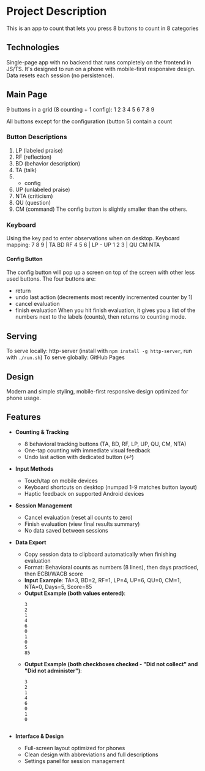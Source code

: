 # Project Description

This is an app to count that lets you press 8 buttons to count in 8 categories

## Technologies
Single-page app with no backend that runs completely on the frontend in JS/TS.
It's designed to run on a phone with mobile-first responsive design.
Data resets each session (no persistence). 

## Main Page
9 buttons in a grid (8 counting + 1 config):
1 2 3
4 5 6
7 8 9

All buttons except for the configuration (button 5) contain a count

### Button Descriptions
1. LP (labeled praise)
2. RF (reflection)
3. BD (behavior description)
4. TA (talk)
5. - config 
6. UP (unlabeled praise)
7. NTA (criticism)
8. QU (question)
9. CM (command)
The config button is slightly smaller than the others.

### Keyboard
Using the key pad to enter observations when on desktop.
Keyboard mapping:
7 8 9 | TA BD RF
4 5 6 | LP -  UP
1 2 3 | QU CM NTA 

#### Config Button
The config button will pop up a screen on top of the screen with other less used buttons. 
The four buttons are:
- return 
- undo last action (decrements most recently incremented counter by 1)
- cancel evaluation
- finish evaluation
When you hit finish evaluation, it gives you a list of the numbers next to the labels (counts), then returns to counting mode. 

## Serving
To serve locally: http-server (install with `npm install -g http-server`, run with `./run.sh`)
To serve globally: GitHub Pages

## Design
Modern and simple styling, mobile-first responsive design optimized for phone usage.

## Features

- **Counting & Tracking**
  - 8 behavioral tracking buttons (TA, BD, RF, LP, UP, QU, CM, NTA)
  - One-tap counting with immediate visual feedback
  - Undo last action with dedicated button (↩️)

- **Input Methods**
  - Touch/tap on mobile devices
  - Keyboard shortcuts on desktop (numpad 1-9 matches button layout)
  - Haptic feedback on supported Android devices

- **Session Management**
  - Cancel evaluation (reset all counts to zero)
  - Finish evaluation (view final results summary)
  - No data saved between sessions

- **Data Export**
  - Copy session data to clipboard automatically when finishing evaluation
  - Format: Behavioral counts as numbers (8 lines), then days practiced, then ECBI/WACB score
  - **Input Example**: TA=3, BD=2, RF=1, LP=4, UP=6, QU=0, CM=1, NTA=0, Days=5, Score=85
  - **Output Example (both values entered)**: 
    ```
    3
    2
    1
    4
    6
    0
    1
    0
    5
    85
    ```
  - **Output Example (both checkboxes checked - "Did not collect" and "Did not administer")**: 
    ```
    3
    2
    1
    4
    6
    0
    1
    0


    ```

- **Interface & Design**
  - Full-screen layout optimized for phones
  - Clean design with abbreviations and full descriptions
  - Settings panel for session management
